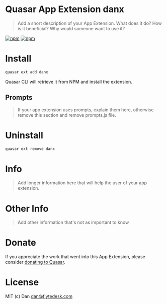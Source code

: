 # Quasar App Extension danx

> Add a short description of your App Extension. What does it do? How is it beneficial? Why would someone want to use it?

[![npm](https://img.shields.io/npm/v/quasar-app-extension-danx.svg?label=quasar-app-extension-danx)](https://www.npmjs.com/package/quasar-app-extension-danx)
[![npm](https://img.shields.io/npm/dt/quasar-app-extension-danx.svg)](https://www.npmjs.com/package/quasar-app-extension-danx)

# Install
```bash
quasar ext add danx
```
Quasar CLI will retrieve it from NPM and install the extension.

## Prompts

> If your app extension uses prompts, explain them here, otherwise remove this section and remove prompts.js file.

# Uninstall
```bash
quasar ext remove danx
```

# Info
> Add longer information here that will help the user of your app extension.

# Other Info
> Add other information that's not as important to know

# Donate
If you appreciate the work that went into this App Extension, please consider [donating to Quasar](https://donate.quasar.dev).

# License
MIT (c) Dan <dan@flytedesk.com>
